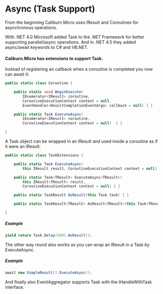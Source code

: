 # Async (Task Support)

From the beginning Caliburn.Micro uses IResult and Coroutines for asynchronous operations.

With .NET 4.0 Microsoft added Task to the .NET Framework for better supporting parallel/async operations. And in .NET 4.5 they added async/await keywords to C# and VB.NET.

#### Caliburn.Micro has extensions to support Task.

Instead of registering an callback when a coroutine is completed you now can await it:

``` csharp
public static class Coroutine {

    public static void BeginExecute(
		IEnumerator<IResult> coroutine, 
		CoroutineExecutionContext context = null, 
		EventHandler<ResultCompletionEventArgs> callback = null) { }

    public static Task ExecuteAsync(
		IEnumerator<IResult> coroutine,
		CoroutineExecutionContext context = null)  { }

}
```

A Task object can be wrapped in an IResult and used inside a coroutine as if it were an IResult: 

``` csharp
public static class TaskExtensions {

    public static Task ExecuteAsync(
		this IResult result, CoroutineExecutionContext context = null) { }

    public static Task<TResult> ExecuteAsync<TResult>(
		this IResult<TResult> result,
		CoroutineExecutionContext context = null) { }

    public static TaskResult AsResult(this Task task) { }

    public static TaskResult<TResult> AsResult<TResult>(this Task<TResult> task) { }

}
```

##### Example

``` csharp
yield return Task.Delay(500).AsResult();
```

The other way round also works as you can wrap an IResult in a Task by ExecuteAsync.

##### Example

``` csharp
await new SimpleResult().ExecuteAsync();
```

And finally also EventAggregator supports Task with the IHandleWithTask<TMessage> interface.
